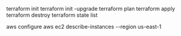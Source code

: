 terraform init
terraform init -upgrade
terraform plan
terraform apply
terraform destroy
terraform state list

aws configure
aws ec2 describe-instances --region us-east-1
